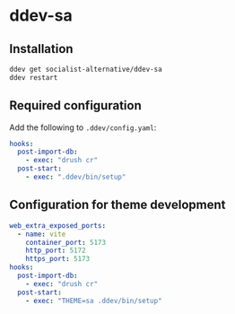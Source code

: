 # ddev-sa

## Installation

```sh
ddev get socialist-alternative/ddev-sa
ddev restart
```

## Required configuration

Add the following to `.ddev/config.yaml`:

```yaml
hooks:
  post-import-db:
    - exec: "drush cr"
  post-start:
    - exec: ".ddev/bin/setup"
```

## Configuration for theme development

```yaml
web_extra_exposed_ports:
  - name: vite
    container_port: 5173
    http_port: 5172
    https_port: 5173
hooks:
  post-import-db:
    - exec: "drush cr"
  post-start:
    - exec: "THEME=sa .ddev/bin/setup"
```
